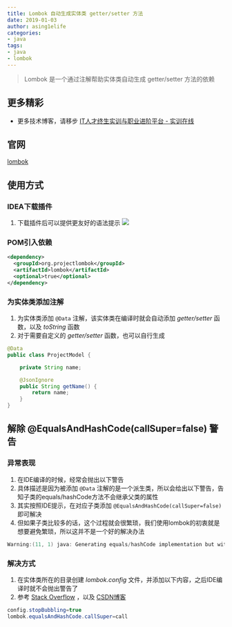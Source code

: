```yaml
---
title: Lombok 自动生成实体类 getter/setter 方法
date: 2019-01-03
author: asing1elife
categories:
- java
tags:
- java
- lombok
---
```

> Lombok 是一个通过注解帮助实体类自动生成 getter/setter 方法的依赖  

## 更多精彩
*  更多技术博客，请移步 [IT人才终生实训与职业进阶平台 - 实训在线](https://shixun.online)

## 官网
[lombok](https://mvnrepository.com/artifact/org.projectlombok/lombok)

## 使用方式

### IDEA下载插件
1. 下载插件后可以提供更友好的语法提示
![](http://asing1elife.com/sources/images/C80A5017-0C9D-48F5-A382-5ED89C7F6447.png)

### POM引入依赖
```xml
<dependency>
  <groupId>org.projectlombok</groupId>
  <artifactId>lombok</artifactId>
  <optional>true</optional>
</dependency>
```

### 为实体类添加注解
1. 为实体类添加 `@Data` 注解，该实体类在编译时就会自动添加 *getter/setter* 函数，以及 *toString* 函数
2. 对于需要自定义的 *getter/setter* 函数，也可以自行生成

```java
@Data
public class ProjectModel {

    private String name;

    @JsonIgnore
    public String getName() {
        return name;
    }
}
```

## 解除 @EqualsAndHashCode(callSuper=false) 警告

### 异常表现
1. 在IDE编译的时候，经常会抛出以下警告
2. 具体描述是因为被添加 `@Data` 注解的是一个派生类，所以会给出以下警告，告知子类的equals/hashCode方法不会继承父类的属性
3. 其实按照IDE提示，在对应子类添加 `@EqualsAndHashCode(callSuper=false)` 即可解决
4. 但如果子类比较多的话，这个过程就会很繁琐，我们使用lombok的初衷就是想要避免繁琐，所以这并不是一个好的解决办法

```java
Warning:(11, 1) java: Generating equals/hashCode implementation but without a call to superclass, even though this class does not extend java.lang.Object. If this is intentional, add '@EqualsAndHashCode(callSuper=false)' to your type.
```

### 解决方式
1. 在实体类所在的目录创建 *lombok.config* 文件，并添加以下内容，之后IDE编译时就不会抛出警告了
2. 参考 [Stack Overflow](https://stackoverflow.com/questions/38572566/warning-equals-hashcode-on-data-annotation-lombok-with-inheritance) ，以及 [CSDN博客](https://blog.csdn.net/feinifi/article/details/85275280)

```java
config.stopBubbling=true
lombok.equalsAndHashCode.callSuper=call
```